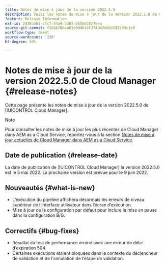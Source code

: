 ```yaml
---
title: Notes de mise à jour de la version 2022.5.0
description: Voici les notes de mise à jour de la version 2022.5.0 de Cloud Manager.
feature: Release Information
exl-id: 2d38abb1-cfc7-44a9-b303-b555e2827eea
source-git-commit: f2b8670baa81e0ddb1ef374d42d6b3192299c1e9
workflow-type: tm+mt
source-wordcount: '130'
ht-degree: 59%

---
```



# Notes de mise à jour de la version 2022.5.0 de Cloud Manager {#release-notes}

Cette page présente les notes de mise à jour de la version 2022.5.0 de [!UICONTROL Cloud Manager].

>[!NOTE]
>
>Pour consulter les notes de mise à jour les plus récentes de Cloud Manager dans AEM as a Cloud Service, reportez-vous à la section [Notes de mise à jour actuelles de Cloud Manager dans AEM as a Cloud Service](https://experienceleague.adobe.com/docs/experience-manager-cloud-service/content/implementing/using-cloud-manager/release-notes-cloud-manager/release-notes-cm-current.html?lang=fr).

## Date de publication {#release-date}

La date de publication de [!UICONTROL Cloud Manager] la version 2022.5.0 est le 5 mai 2022. La prochaine version est prévue pour le 9 juin 2022.

## Nouveautés {#what-is-new}

* L’exécution du pipeline affichera désormais les erreurs de niveau supérieur de l’interface utilisateur dans l’écran d’exécution.
* Mise à jour de la configuration par défaut pour inclure la mise en pause dans la configuration B/G.

## Correctifs {#bug-fixes}

* Résultat du test de performance erroné avec une erreur de délai d’expiration 504.
* Certaines exécutions étaient bloquées dans le contexte du déclencheur de validation et de l&#39;annulation de l&#39;étape de validation.
